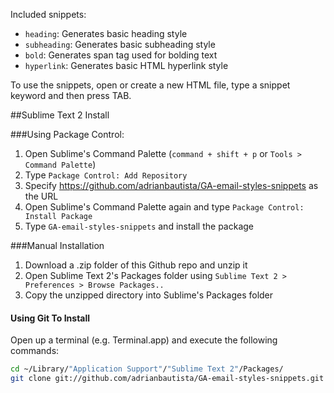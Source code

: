 Included snippets:

* `heading`: Generates basic heading style
* `subheading`: Generates basic subheading style
* `bold`: Generates span tag used for bolding text
* `hyperlink`: Generates basic HTML hyperlink style

To use the snippets, open or create a new HTML file, type a snippet keyword and then press TAB.

##Sublime Text 2 Install

###Using Package Control:

1. Open Sublime's Command Palette (`command + shift + p` or `Tools > Command Palette`)
2. Type `Package Control: Add Repository`
3. Specify https://github.com/adrianbautista/GA-email-styles-snippets as the URL
4. Open Sublime's Command Palette again and type `Package Control:
   Install Package`
5. Type `GA-email-styles-snippets` and install the package

###Manual Installation

1. Download a .zip folder of this Github repo and unzip it
2. Open Sublime Text 2's Packages folder using `Sublime Text 2 > Preferences > Browse Packages..`
2. Copy the unzipped directory into Sublime's Packages folder

#### Using Git To Install

Open up a terminal (e.g. Terminal.app) and execute the following commands:
  ```bash
  cd ~/Library/"Application Support"/"Sublime Text 2"/Packages/
  git clone git://github.com/adrianbautista/GA-email-styles-snippets.git
  ```
